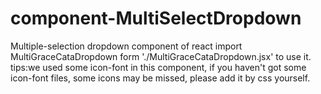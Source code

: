 # component-MultiSelectDropdown
Multiple-selection dropdown component of react
import MultiGraceCataDropdown form './MultiGraceCataDropdown.jsx' to use it.
tips:we used some icon-font in this component, if you haven't got some icon-font files, some icons may be missed, please add it by css yourself.
